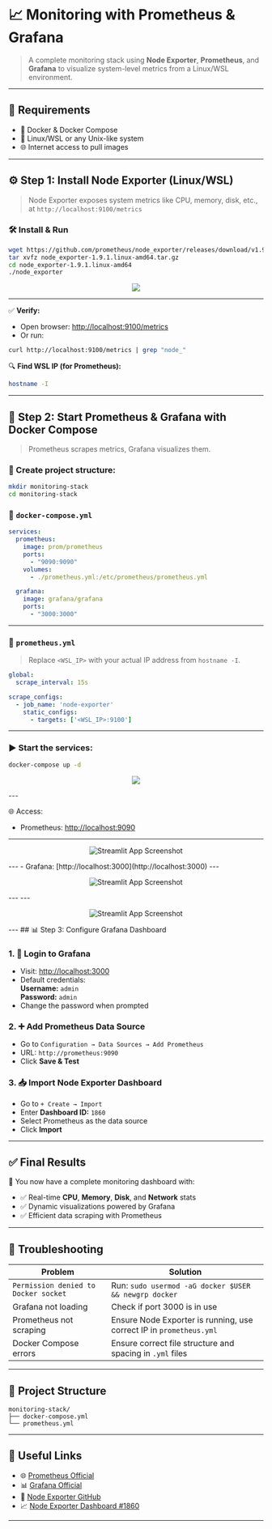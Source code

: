 
# 📈 Monitoring with Prometheus & Grafana

> A complete monitoring stack using **Node Exporter**, **Prometheus**, and **Grafana** to visualize system-level metrics from a Linux/WSL environment.



---

## 🧰 Requirements

- 🐳 Docker & Docker Compose
- 🐧 Linux/WSL or any Unix-like system
- 🌐 Internet access to pull images

---

## ⚙️ Step 1: Install Node Exporter (Linux/WSL)

> Node Exporter exposes system metrics like CPU, memory, disk, etc., at `http://localhost:9100/metrics`

### 🛠 Install & Run

```bash
wget https://github.com/prometheus/node_exporter/releases/download/v1.9.1/node_exporter-1.9.1.linux-amd64.tar.gz
tar xvfz node_exporter-1.9.1.linux-amd64.tar.gz
cd node_exporter-1.9.1.linux-amd64
./node_exporter
```
<p align="center">
  <img src="ss\Screenshot 2025-04-25 223525.png">
</p>

---


✅ **Verify:**
- Open browser: [http://localhost:9100/metrics](http://localhost:9100/metrics)
- Or run:
```bash
curl http://localhost:9100/metrics | grep "node_"
```


🔍 **Find WSL IP (for Prometheus):**
```bash
hostname -I
```

---

## 🐳 Step 2: Start Prometheus & Grafana with Docker Compose

> Prometheus scrapes metrics, Grafana visualizes them.

### 📁 Create project structure:
```bash
mkdir monitoring-stack
cd monitoring-stack
```

### 📄 `docker-compose.yml`
```yaml
services:
  prometheus:
    image: prom/prometheus
    ports:
      - "9090:9090"
    volumes:
      - ./prometheus.yml:/etc/prometheus/prometheus.yml

  grafana:
    image: grafana/grafana
    ports:
      - "3000:3000"
```

---

### 📄 `prometheus.yml`

> Replace `<WSL_IP>` with your actual IP address from `hostname -I`.

```yaml
global:
  scrape_interval: 15s

scrape_configs:
  - job_name: 'node-exporter'
    static_configs:
      - targets: ['<WSL_IP>:9100']
```

---

### ▶️ Start the services:

```bash
docker-compose up -d
```
<p align="center">
  <img src="ss\Screenshot 2025-04-25 223540.png">
</p>
---

🌐 Access:
- Prometheus: [http://localhost:9090](http://localhost:9090)
 ---
<p align="center">
<img src="https://github.com/Himanshu5619/DevOps/blob/main/Monitoring%20with%20Prometheus%20and%20Grafana/ss/Screenshot%202025-04-20%20161019.png" alt="Streamlit App Screenshot">
</p>
---
- Grafana: [http://localhost:3000](http://localhost:3000)
---
<p align="center">
<img src="https://github.com/Himanshu5619/DevOps/blob/main/Monitoring%20with%20Prometheus%20and%20Grafana/ss/Screenshot%202025-04-20%20161008.png" alt="Streamlit App Screenshot">
</p>
---
---
<p align="center">
<img src="https://github.com/Himanshu5619/DevOps/blob/main/Monitoring%20with%20Prometheus%20and%20Grafana/ss/Screenshot%202025-04-20%20161145.png" alt="Streamlit App Screenshot">
</p>
---
## 📊 Step 3: Configure Grafana Dashboard

### 1. 🧾 Login to Grafana

- Visit: [http://localhost:3000](http://localhost:3000)
- Default credentials:  
  **Username:** `admin`  
  **Password:** `admin`  
- Change the password when prompted

### 2. ➕ Add Prometheus Data Source

- Go to `Configuration → Data Sources → Add Prometheus`
- URL: `http://prometheus:9090`
- Click **Save & Test**

### 3. 📥 Import Node Exporter Dashboard

- Go to `+ Create → Import`
- Enter **Dashboard ID:** `1860`
- Select Prometheus as the data source
- Click **Import**

---

## ✅ Final Results

🎉 You now have a complete monitoring dashboard with:

- ✅ Real-time **CPU**, **Memory**, **Disk**, and **Network** stats
- ✅ Dynamic visualizations powered by Grafana
- ✅ Efficient data scraping with Prometheus

---

## 🔧 Troubleshooting

| Problem | Solution |
|--------|----------|
| `Permission denied to Docker socket` | Run: `sudo usermod -aG docker $USER && newgrp docker` |
| Grafana not loading | Check if port 3000 is in use |
| Prometheus not scraping | Ensure Node Exporter is running, use correct IP in `prometheus.yml` |
| Docker Compose errors | Ensure correct file structure and spacing in `.yml` files |

---

## 📂 Project Structure

```
monitoring-stack/
├── docker-compose.yml
└── prometheus.yml
```

---

## 🧠 Useful Links

- 🌐 [Prometheus Official](https://prometheus.io/)
- 📊 [Grafana Official](https://grafana.com/)
- 🧪 [Node Exporter GitHub](https://github.com/prometheus/node_exporter)
- 📈 [Node Exporter Dashboard #1860](https://grafana.com/grafana/dashboards/1860)

---